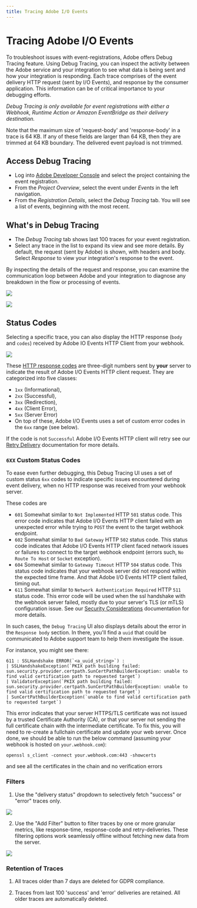 ```yaml
---
title: Tracing Adobe I/O Events
---
```


# Tracing Adobe I/O Events

To troubleshoot issues with event-registrations, Adobe offers Debug Tracing feature. Using Debug Tracing, you can inspect the activity between the Adobe service and your integration to see what data is being sent and how your integration is responding.
Each trace comprises of the event delivery HTTP request (sent by I/O Events), and response by the consumer application. This information can be of critical importance to your debugging efforts.

*Debug Tracing is only available for event registrations with either a Webhook, Runtime Action or Amazon EventBridge as their delivery destination.*

<InlineAlert variant="info" slots="text"/>
Note that the maximum size of 'request-body' and 'response-body' in a trace is 64 KB. If any of these fields are larger than 64 KB, then they are trimmed at 64 KB boundary. The delivered event payload is not trimmed.

## Access Debug Tracing

* Log into [Adobe Developer Console](https://developer.adobe.com/console/) and select the project containing the event registration.
* From the *Project Overview*, select the event under *Events* in the left navigation.
* From the *Registration Details*, select the *Debug Tracing* tab. You will see a list of events, beginning with the most recent.

## What's in Debug Tracing

* The *Debug Tracing* tab shows last 100 traces for your event registration.
* Select any trace in the list to expand its view and see more details. By default, the request (sent by Adobe) is shown, with headers and body. Select *Response* to view your integration's response to the event.

By inspecting the details of the request and response, you can examine the communication loop between Adobe and your integration to diagnose any breakdown in the flow or processing of events.  

![](./img/events-debug-tracing.png)

![](./img/events-debug-tracing-expanded.png)

## Status Codes

Selecting a specific trace, you can also display the HTTP response (`body` and `codes`) received by Adobe IO Events HTTP Client from your webhook.

![](./img/events-debug-tracing-expanded_response.png)

These [HTTP response codes](https://developer.mozilla.org/en-US/docs/Web/HTTP/Reference/Status) are three-digit numbers sent by **your** server 
to indicate the result of Adobe I/O Events HTTP client request. 
They are categorized into five classes: 
* `1xx` (Informational), 
* `2xx` (Successful), 
* `3xx` (Redirection), 
* `4xx` (Client Error), 
* `5xx` (Server Error)
*  On top of these, Adobe I/O Events uses a set of custom error codes in the `6xx` range (see below).

If the code is not `Successful` Adobe I/O Events HTTP client will retry see our [Retry Delivery](../guides/index.md#troubleshooting-unstabledisabled-registration-status) documentation for more details.

### `6XX` Custom Status Codes
To ease even further debugging, this Debug Tracing UI uses a set of custom status `6xx` codes to indicate specific issues encountered during event delivery, 
when no HTTP response was received from your webhook server.

These codes are

* `601` Somewhat similar to `Not Implemented` HTTP `501` status code.
  This error code indicates that Adobe I/O Events HTTP client
  failed with an unexpected error while trying to `POST` the event to the target webhook endpoint.
* `602` Somewhat similar to `Bad Gateway` HTTP `502` status code.
  This status code indicates that Adobe I/O Events HTTP client 
  faced network issues or failures to connect to the target webhook endpoint
  (errors such, `No Route To Host` or `Socket` exception).
* `604` Somewhat similar to `Gateway Timeout` HTTP `504` status code. 
  This status code indicates that your webhook server did not respond within the
  expected time frame. And that Adobe I/O Events HTTP client failed, timing out.
* `611` Somewhat similar to `Network Authentication Required` HTTP `511` status code.
  This error code will be used when the ssl handshake with the webhook server failed,
  mostly due to your server's TLS (or mTLS) configuration issue.
  See our [Security Considerations](../guides/index.md#security-considerations) documentation for more details.

In such cases, the `Debug Tracing` UI also displays details about the error in the `Response body` section.
In there, you'll find a `uuid` that could be communicated to Adobe support team to help them investigate the issue.

For instance, you might see there:

    611 : SSLHandshake ERROR(`<a_uuid_string>`) :
    | SSLHandshakeException(`PKIX path building failed: sun.security.provider.certpath.SunCertPathBuilderException: unable to find valid certification path to requested target`)
    | ValidatorException(`PKIX path building failed: sun.security.provider.certpath.SunCertPathBuilderException: unable to find valid certification path to requested target`) 
    | SunCertPathBuilderException(`unable to find valid certification path to requested target`)

This error indicates that your server HTTPS/TLS certificate was not issued by a trusted Certificate Authority (CA),
or that your server not sending the full certificate chain with the intermediate certificate.
To fix this, you will need to re-create a fullchain certificate and update your web server. 
Once done, we should be able to run the below command (assuming your webhook is hosted on `your.webhook.com`):

    openssl s_client -connect your.webhook.com:443 -showcerts  

and see all the certificates in the chain and no verification errors

### Filters

1. Use the "delivery status" dropdown to selectively fetch "success" or "error" traces only.

![](./img/events-debug-tracing-by-status.png)

2. Use the "Add Filter" button to filter traces by one or more granular metrics, like response-time, response-code and retry-deliveries. These filtering options work seamlessly offline without fetching new data from the server.

![](./img/events-debug-tracing-filters.png)

### Retention of Traces

1. All traces older than 7 days are deleted for GDPR compliance.

2. Traces from last 100 'success' and 'error' deliveries are retained. All older traces are automatically deleted.
